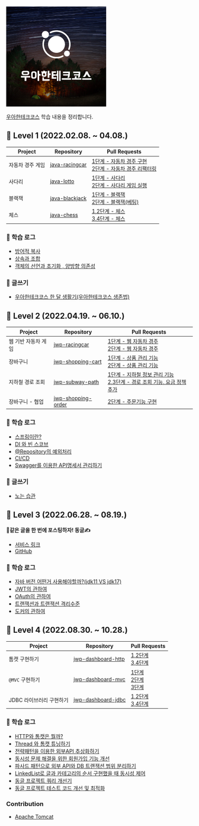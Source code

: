![img.png](img.png)

[우아한테크코스](https://www.woowacourse.io/) 학습 내용을 정리합니다.

## 🐣 Level 1 (2022.02.08. ~ 04.08.)
| Project   |Repository| Pull Requests                                                                                                                                            |
|-----------|-|----------------------------------------------------------------------------------------------------------------------------------------------------------|
| 자동차 경주 게임 |[java-racingcar](https://github.com/woowacourse/java-racingcar)| [1단계 - 자동차 경주 구현](https://github.com/woowacourse/java-racingcar/pull/523)</br>[2단계 - 자동차 경주 리팩터링](https://github.com/woowacourse/java-racingcar/pull/597) |
| 사다리       |[java-lotto](https://github.com/woowacourse/java-ladder)| [1단계 - 사다리 ](https://github.com/woowacourse/java-ladder/pull/104)</br>[2단계 - 사다리 게임 실행](https://github.com/woowacourse/java-ladder/pull/221)             |
| 블랙잭       |[java-blackjack](https://github.com/woowacourse/java-blackjack)| [1단계 - 블랙잭](https://github.com/woowacourse/java-blackjack/pull/413)</br>[2단계 - 블랙잭(베팅)](https://github.com/woowacourse/java-blackjack/pull/532)          |
| 체스        |[java-chess](https://github.com/woowacourse/java-chess)| [1,2단계 - 체스](https://github.com/woowacourse/java-chess/pull/483)</br>[3,4단계 - 체스](https://github.com/woowacourse/java-chess/pull/550)                    |

### 📔 학습 로그
- [방어적 복사](https://jeoninpyo726.tistory.com/16)
- [상속과 조합](https://jeoninpyo726.tistory.com/17)
- [객체의 선언과 초기화 , 양방향 의존성](https://jeoninpyo726.tistory.com/19)

### 📝 글쓰기
- [우아한테크코스 한 달 생활기(우아한테크코스 생존법)](https://jeoninpyo726.tistory.com/18)

## 🐥 Level 2 (2022.04.19. ~ 06.10.)
| Project     | Repository                                                             | Pull Requests                                                                                                                                                          |
|-------------|------------------------------------------------------------------------|------------------------------------------------------------------------------------------------------------------------------------------------------------------------|
| 웹 기반 자동차 게임 | [jwp-racingcar](https://github.com/woowacourse/jwp-racingcar)          | [1단계 - 웹 자동차 경주](https://github.com/woowacourse/jwp-racingcar/pull/21)</br>[2단계 - 웹 자동차 경주](https://github.com/woowacourse/jwp-racingcar/pull/140)                     |
| 장바구니        | [jwp-shopping-cart](https://github.com/woowacourse/jwp-shopping-cart)  | [1단계 - 상품 관리 기능](https://github.com/woowacourse/jwp-shopping-cart/pull/194)</br>[2단계 - 상품 관리 기능](https://github.com/woowacourse/jwp-shopping-cart/pull/293)            |
| 지하철 경로 조회   | [jwp-subway-path](https://github.com/woowacourse/jwp-subway-path)      | [1단계 - 지하철 정보 관리 기능](https://github.com/woowacourse/jwp-subway-path/pull/73)</br>[2,3단계 - 경로 조회 기능, 요금 정책 추가](https://github.com/woowacourse/jwp-subway-path/pull/163) |
| 장바구니 - 협업   | [jwp-shopping-order](https://github.com/woowacourse/jwp-shopping-order) | [2단계 - 주문기능 구현](https://github.com/woowacourse/jwp-shopping-order/pull/60)             |

### 📗 학습 로그
- [스프링이란?](https://jeoninpyo726.tistory.com/20)
- [DI 와 빈 스코브](https://jeoninpyo726.tistory.com/21)
- [@Repository의 예외처리](https://jeoninpyo726.tistory.com/22)
- [CI/CD](https://jeoninpyo726.tistory.com/24)
- [Swagger를 이용한 API명세서 관리하기](https://jeoninpyo726.tistory.com/25)

### 📝 글쓰기
- [노는 습관](https://jeoninpyo726.tistory.com/23)

## 🐓 Level 3 (2022.06.28. ~ 08.19.)
**📝같은 글을 한 번에 포스팅하자!  동글✍️**
- [서비스 링크](https://donggle.blog)
- [GitHub](https://github.com/woowacourse-teams/2023-dong-gle)

### 📕 학습 로그
- [자바 버전 어떤거 사용해야할까?(jdk11 VS jdk17)](https://jeoninpyo726.tistory.com/62)
- [JWT의 관하여](https://jeoninpyo726.tistory.com/70)
- [OAuth의 관하여](https://jeoninpyo726.tistory.com/72)
- [트랜잭션과 트랜잭션 격리수준](https://jeoninpyo726.tistory.com/75)
- [도커의 관하여](https://jeoninpyo726.tistory.com/76)

## 🦖 Level 4 (2022.08.30. ~ 10.28.)

|Project|Repository| Pull Requests                                                                                                                                                                                                                                                           |
|-|-|-------------------------------------------------------------------------------------------------------------------------------------------------------------------------------------------------------------------------------------------------------------------------|
|톰캣 구현하기|[jwp-dashboard-http](https://github.com/woowacourse/jwp-dashboard-http)| [1,2단계](https://github.com/woowacourse/jwp-dashboard-http/pull/377)</br>[3,4단계](https://github.com/woowacourse/jwp-dashboard-http/pull/427)                                                                                                                             |
|`@MVC` 구현하기|[jwp-dashboard-mvc](https://github.com/woowacourse/jwp-dashboard-mvc)| [1단계](https://github.com/woowacourse/jwp-dashboard-mvc/pull/337)</br>[2단계](https://github.com/woowacourse/jwp-dashboard-mvc/pull/493)</br>[3단계](https://github.com/woowacourse/jwp-dashboard-mvc/pull/536)                                                              |
|JDBC 라이브러리 구현하기|[jwp-dashboard-jdbc](https://github.com/woowacourse/jwp-dashboard-jdbc)| [1,2단계](https://github.com/woowacourse/jwp-dashboard-jdbc/pull/370)</br>[3,4단계](https://github.com/woowacourse/jwp-dashboard-jdbc/pull/522)                                                                                                                             |

### 📓 학습 로그
- [HTTP와 톰캣은 뭘까?](https://jeoninpyo726.tistory.com/81)
- [Thread 와 톰캣 튜닝하기](https://jeoninpyo726.tistory.com/82)
- [전략패턴을 이용한 외부API 추상화하기](https://jeoninpyo726.tistory.com/83)
- [동시성 문제 해결을 위한 회원가입 기능 개선](https://jeoninpyo726.tistory.com/84)
- [파사드 패턴으로 외부 API와 DB 트랜잭션 범위 분리하기](https://jeoninpyo726.tistory.com/85)
- [LinkedList로 글과 카테고리의 순서 구현했을 때 동시성 제어](https://jeoninpyo726.tistory.com/86)
- [동글 프로젝트 쿼리 개선기](https://jeoninpyo726.tistory.com/94)
- [동글 프로젝트 테스트 코드 개선 및 최적화](https://jeoninpyo726.tistory.com/98)

### Contribution
- [Apache Tomcat](https://github.com/apache/tomcat/pull/655)